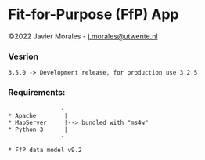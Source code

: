 # Fit-for-Purpose (FfP) App

©2022 Javier Morales - <a href="mailto:j.morales@utwente.nl">j.morales@utwente.nl</a>


### Vesrion

    3.5.0 -> Development release, for production use 3.2.5


### Requirements:
                   -
    * Apache        |
    * MapServer     |--> bundled with "ms4w"
    * Python 3      |
                   - 
					
    * FfP data model v9.2

